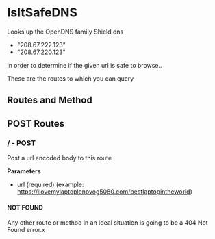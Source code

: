 # IsItSafeDNS

Looks up the OpenDNS family Shield dns

* "208.67.222.123"
* "208.67.220.123"

in order to determine if the given url is safe to browse..

These are the routes to which you can query

## Routes and Method

## POST Routes
### / - POST
Post a url encoded body to this route

**Parameters**
* url (required) (example: https://ilovemylaptoplenovog5080.com/bestlaptopintheworld)


#### NOT FOUND
Any other route or method in an ideal situation is going to be a 404 Not Found
error.x
